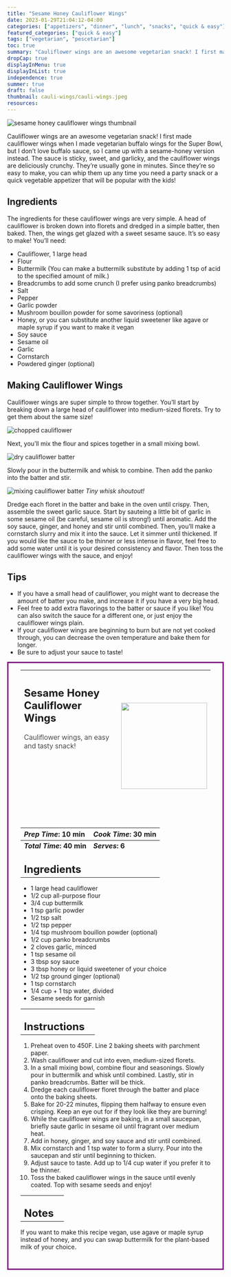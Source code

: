 ```yaml
---
title: "Sesame Honey Cauliflower Wings"
date: 2023-01-29T21:04:12-04:00
categories: ["appetizers", "dinner", "lunch", "snacks", "quick & easy"]
featured_categories: ["quick & easy"]
tags: ["vegetarian", "pescetarian"]
toc: true
summary: "Cauliflower wings are an awesome vegetarian snack! I first made cauliflower wings when I made vegetarian buffalo wings for the Super Bowl, but I don’t love buffalo sauce, so I came up with a sesame-honey version instead. The sauce is sticky, sweet, and garlicky, and the cauliflower wings are deliciously crunchy."
dropCap: true
displayInMenu: true
displayInList: true
independence: true
summer: true
draft: false
thumbnail: cauli-wings/cauli-wings.jpeg
resources:
---
```


![sesame honey cauliflower wings thumbnail](../../cauli-wings/cauli-wings.jpeg)

Cauliflower wings are an awesome vegetarian snack! I first made cauliflower wings when I made vegetarian buffalo wings for the Super Bowl, but I don’t love buffalo sauce, so I came up with a sesame-honey version instead. The sauce is sticky, sweet, and garlicky, and the cauliflower wings are deliciously crunchy. They’re usually gone in minutes. Since they’re so easy to make, you can whip them up any time you need a party snack or a quick vegetable appetizer that will be popular with the kids!

## Ingredients

The ingredients for these cauliflower wings are very simple. A head of cauliflower is broken down into florets and dredged in a simple batter, then baked. Then, the wings get glazed with a sweet sesame sauce. It’s so easy to make! You’ll need:

- Cauliflower, 1 large head
- Flour
- Buttermilk (You can make a buttermilk substitute by adding 1 tsp of acid to the specified amount of milk.)
- Breadcrumbs to add some crunch (I prefer using panko breadcrumbs)
- Salt
- Pepper
- Garlic powder
- Mushroom bouillon powder for some savoriness (optional)
- Honey, or you can substitute another liquid sweetener like agave or maple syrup if you want to make it vegan
- Soy sauce
- Sesame oil
- Garlic
- Cornstarch
- Powdered ginger (optional)

## Making Cauliflower Wings

Cauliflower wings are super simple to throw together. You’ll start by breaking down a large head of cauliflower into medium-sized florets. Try to get them about the same size!

![chopped cauliflower](../../cauli-wings/chopped-cauliflower.jpeg)

Next, you’ll mix the flour and spices together in a small mixing bowl.

![dry cauliflower batter](../../cauli-wings/dry-batter-cauli.jpeg)

Slowly pour in the buttermilk and whisk to combine. Then add the panko into the batter and stir.

![mixing cauliflower batter](../../cauli-wings/mixing-cauli-batter.jpeg)
_Tiny whisk shoutout!_

Dredge each floret in the batter and bake in the oven until crispy. Then, assemble the sweet garlic sauce. Start by sauteing a little bit of garlic in some sesame oil (be careful, sesame oil is strong!) until aromatic. Add the soy sauce, ginger, and honey and stir until combined. Then, you’ll make a cornstarch slurry and mix it into the sauce. Let it simmer until thickened. If you would like the sauce to be thinner or less intense in flavor, feel free to add some water until it is your desired consistency and flavor. Then toss the cauliflower wings with the sauce, and enjoy!


## Tips

- If you have a small head of cauliflower, you might want to decrease the amount of batter you make, and increase it if you have a very big head.
- Feel free to add extra flavorings to the batter or sauce if you like! You can also switch the sauce for a different one, or just enjoy the cauliflower wings plain.
- If your cauliflower wings are beginning to burn but are not yet cooked through, you can decrease the oven temperature and bake them for longer.
- Be sure to adjust your sauce to taste!

<div style = "border-style: solid; border-width: 3px; border-color: purple; padding: 2em; padding-top:0em;"  id = "recipe"> 

| <div style = "margin-bottom:10em;"><h2>Sesame Honey Cauliflower Wings</h2><p style = "font-weight: 300;">Cauliflower wings, an easy and tasty snack!</p></div> | <img src="../../cauli-wings/cauli-wings.jpeg"  width="200em" height="200em"> |
| :--- | :----: |

| _Prep Time_: 10 min  | _Cook Time_: 30 min  |
| :--- | :--- |
| **_Total Time_: 40 min** | **_Serves_: 6**  |
| <div><h2 style = "margin-top:1em; margin-bottom:0;" >Ingredients</h2></div>|   |

- 1 large head cauliflower
- 1/2 cup all-purpose flour
- 3/4 cup buttermilk
- 1 tsp garlic powder
- 1/2 tsp salt
- 1/2 tsp pepper
- 1/4 tsp mushroom bouillon powder (optional)
- 1/2 cup panko breadcrumbs
- 2 cloves garlic, minced
- 1 tsp sesame oil
- 3 tbsp soy sauce
- 3 tbsp honey or liquid sweetener of your choice
- 1/2 tsp ground ginger (optional)
- 1 tsp cornstarch
- 1/4 cup + 1 tsp water, divided
- Sesame seeds for garnish

|   |    |
| :--- | :--- |
| <div><h2 style = "margin-top:1em; margin-bottom:0;" >Instructions</h2></div>|   |

1. Preheat oven to 450F. Line 2 baking sheets with parchment paper.
2. Wash cauliflower and cut into even, medium-sized florets.
3. In a small mixing bowl, combine flour and seasonings. Slowly pour in buttermilk and whisk until combined. Lastly, stir in panko breadcrumbs. Batter will be thick.
4. Dredge each cauliflower floret through the batter and place onto the baking sheets.
5. Bake for 20-22 minutes, flipping them halfway to ensure even crisping. Keep an eye out for if they look like they are burning!
6. While the cauliflower wings are baking, in a small saucepan, briefly saute garlic in sesame oil until fragrant over medium heat.
7. Add in honey, ginger, and soy sauce and stir until combined.
8. Mix cornstarch and 1 tsp water to form a slurry. Pour into the saucepan and stir until beginning to thicken.
9. Adjust sauce to taste. Add up to 1/4 cup water if you prefer it to be thinner.
10. Toss the baked cauliflower wings in the sauce until evenly coated. Top with sesame seeds and enjoy!

|   |    |
| :--- | :--- |
| <div><h2 style = "margin-top:1em; margin-bottom:0;" >Notes</h2></div>|   |

If you want to make this recipe vegan, use agave or maple syrup instead of honey, and you can swap buttermilk for the plant-based milk of your choice.

</div>

